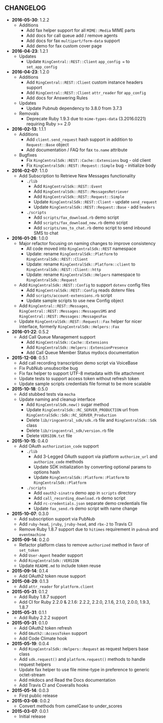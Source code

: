 CHANGELOG
---------
- **2016-05-30**: 1.2.2
  - Additions
    - Add fax helper support for all `MIME::Media` MIME parts
    - Add docs for call queue add / remove agents
    - Add docs for fax `multipart/form-data` support
    - Add demo for fax custom cover page
- **2016-04-23**: 1.2.1
  - Updates
    - Update `RingCentral::REST::Client` `app_config =` to `set_app_config`
- **2016-04-23**: 1.2.0
  - Additions
    - Add `RingCentral::REST::Client` custom instance headers support
    - Add `RingCentral::REST::Client` `attr_reader` for `app_config`
    - Add docs for Answering Rules
  - Updates
    - Update Pubnub dependency to 3.8.0 from 3.7.3
  - Removals
    - Deprecate Ruby 1.9.3 due to `mime-types-data` (3.2016.0221) requiring Ruby >= 2.0
- **2016-02-13**: 1.1.1
  - Additions
    - Add `client.send_request` hash support in addition to `Request::Base` object
    - Add documentation / FAQ for fax `to.name` attribute
  - Bugfixes
    - Fix `RingCentralSdk::REST::Cache::Extensions` bug - old client
    - Fix `RingCentralSdk::REST::Request::Simple` bug - initialize body
- **2016-02-07**: 1.1.0
  - Add Subscription to Retrieve New Messages functionality
    - `./lib`
      - Add `RingCentralSdk::REST::Event`
      - Add `RingCentralSdk::REST::MessagesRetriever`
      - Add `RingCentralSdk::REST::Request::Simple`
      - Update `RingCentralSdk::REST::Client` - update `send_request`
      - Update `RingCentralSdk::REST::Request::Base` - add `headers`
    - `./scripts`
      - Add `scripts/fax_download.rb` demo script
      - Add `scripts/fax_download_new.rb` demo script
      - Add `scripts/sms_to_chat.rb` demo script to send inbound SMS to chat
- **2016-01-26**: 1.0.0
  - Major refactor focusing on naming changes to improve consistency
    - All code moved into `RingCentralSdk::REST` namespace
    - Update: rename `RingCentralSdk::Platform` to `RingCentralSdk::REST::Client`
    - Update: rename `RingCentralSdk::Platform::client` to `RingCentralSdk::REST::Client::http`
    - Update: rename `RingCentralSdk::Helpers` namespace to `RingCentralSdk::Request`
  - Add `RingCentralSdk::REST::Config` to support `dotenv` config files
    - Add `RingCentralSdk::REST::Config` reads dotenv files
    - Add `scripts/account-extensions.rb` script
    - Update sample scripts to use new Config object
  - Add `RingCentral::REST::Messages`, `RingCentral::REST::Messages::MessagesSMS` and `RingCentral::REST::Messages::MessagesFax`
  - Update `RingCentralSdk::REST::Request::Fax` helper for nicer interface, formerly `RingCentralSdk::Helpers::Fax`
- **2016-01-22**: 0.5.2
  - Add Call Queue Management support
    - Add `RingCentralSdk::Cache::Extensions`
    - Add `RingCentralSdk::Helpers::ExtensionPresence`
    - Add Call Queue Member Status mydocs documentation
- **2015-12-08**: 0.5.1
  - Add call recording transcription demo script via VoiceBase
  - Fix PubNub unsubscribe bug
  - Fix fax helper to support UTF-8 metadata with file attachment
  - Update tests to support access token without refresh token
  - Update sample scripts credentials file format to be more scalable
- **2015-10-18**: 0.5.0
  - Add stubbed tests via `mocha`
  - Update naming and cleanup interface
    - Add `RingCentralSdk.new()` sugar method
    - Update `RingCentralSdk::RC_SERVER_PRODUCTION` url from `RingCentralSdk::Sdk::RC_SERVER_Production`
    - Delete `lib/ringcentral_sdk/sdk.rb` file and `RingCentralSdk::Sdk` class
    - Delete `lib/ringcentral_sdk/version.rb` file
    - Delete `VERSION.txt` file
- **2015-10-15**: 0.4.0
  - Add OAuth `authorization_code` support
    - `./lib`
      - Add 3-Legged OAuth support via platform `authorize_url` and `authorize_code` methods
      - Update SDK initialization by converting optional params to options hash
      - Update `RingCentralSdk::Platform::Platform` to `RingCentralSdk::Platform`
    - `./scripts`
      - Add `oauth2-sinatra` demo app in `scripts` directory
      - Add `call_recording_download.rb` demo script
      - Add `rc-credentials.json` separate demo credentials file
      - Update `fax_send.rb` demo script with name change
- **2015-10-07**: 0.3.0
  - Add subscription support via PubNub
  - Add `ruby-head`, `jruby`, `jruby-head`, and `rbx-2` to Travis CI
  - Remove Ruby 1.8.7 support due to `hitimes` requirement in `pubnub` and `eventmachine`
- **2015-09-14**: 0.2.0
  - Refactor platform class to remove `authorized` method in favor of `set_token`
  - Add `User-Agent` header support
  - Add `RingCentralSdk::VERSION`
  - Update `README.md` to include token reuse
- **2015-09-14**: 0.1.4
  - Add OAuth2 token reuse support
- **2015-08-29**: 0.1.3
  - Add `attr_reader` for `platform.client`
- **2015-05-31**: 0.1.2
  - Add Ruby 1.8.7 support
  - Add CI for Ruby 2.2.0 & 2.1.6: 2.2.2, 2.2.0, 2.1.6, 2.1.0, 2.0.0, 1.9.3, 1.8.7
- **2015-05-31**: 0.1.1
  - Add Ruby 2.2.2 support
- **2015-05-31**: 0.1.0
  - Add OAuth2 token refresh
  - Add `OAuth2::AccessToken` support
  - Add Code Climate hook
- **2015-05-19**: 0.0.4
  - Add `RingCentralSdk::Helpers::Request` as request helpers base class
  - Add `sdk.request()` and `platform.request()` methods to handle request helpers
  - Update fax helper to use file mime-type in preference to generic octet-stream
  - Add mkdocs and Read the Docs documentation
  - Add Travis CI and Coveralls hooks
- **2015-05-14**: 0.0.3
  - First public release
- **2015-03-08**: 0.0.2
  - Convert methods from camelCase to under_scores
- **2015-03-07**: 0.0.1
  - Initial release
